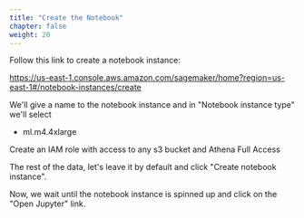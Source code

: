 ```yaml
---
title: "Create the Notebook"
chapter: false
weight: 20
---
```


Follow this link to create a notebook instance:

https://us-east-1.console.aws.amazon.com/sagemaker/home?region=us-east-1#/notebook-instances/create

We'll give a name to the notebook instance and in "Notebook instance type" we'll select

* ml.m4.4xlarge

Create an IAM role with access to any s3 bucket and Athena Full Access

The rest of the data, let's leave it by default and click "Create notebook instance".

Now, we wait until the notebook instance is spinned up and click on the "Open Jupyter" link.
